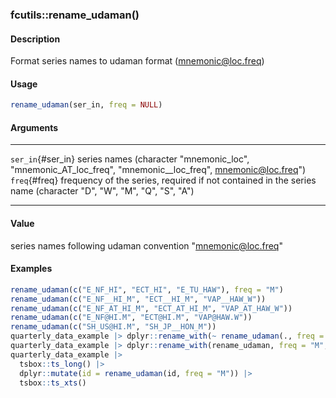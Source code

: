 ### fcutils::rename_udaman()

#### Description

Format series names to udaman format (mnemonic@loc.freq)

#### Usage

``` R
rename_udaman(ser_in, freq = NULL)
```

#### Arguments

  ------------------- ----------------------------------------------------------------------------------------------------------------------------
  `ser_in`{#ser_in}   series names (character \"mnemonic_loc\", \"mnemonic_AT_loc_freq\", \"mnemonic\_\_loc_freq\", mnemonic@loc.freq\")
  `freq`{#freq}       frequency of the series, required if not contained in the series name (character \"D\", \"W\", \"M\", \"Q\", \"S\", \"A\")
  ------------------- ----------------------------------------------------------------------------------------------------------------------------

#### Value

series names following udaman convention \"mnemonic@loc.freq\"

#### Examples

``` R
rename_udaman(c("E_NF_HI", "ECT_HI", "E_TU_HAW"), freq = "M")
rename_udaman(c("E_NF__HI_M", "ECT__HI_M", "VAP__HAW_W"))
rename_udaman(c("E_NF_AT_HI_M", "ECT_AT_HI_M", "VAP_AT_HAW_W"))
rename_udaman(c("E_NF@HI.M", "ECT@HI.M", "VAP@HAW.W"))
rename_udaman(c("SH_US@HI.M", "SH_JP__HON_M"))
quarterly_data_example |> dplyr::rename_with(~ rename_udaman(., freq = "M"), .cols = -1)
quarterly_data_example |> dplyr::rename_with(rename_udaman, freq = "M", .cols = !time)
quarterly_data_example |>
  tsbox::ts_long() |>
  dplyr::mutate(id = rename_udaman(id, freq = "M")) |>
  tsbox::ts_xts()
```

